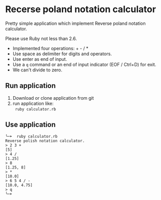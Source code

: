 # Recerse poland notation calculator

Pretty simple application which implement Reverse poland notation calculator.     

Please use Ruby not less than 2.6.

- Implemented four operations: + - / *
- Use space as delimiter for digits and operators.
- Use enter as end of input.
- Use a ```q``` command or an end of input indicator (EOF / Ctrl+D) for exit.
- We can't divide to zero.

## Run application

1. Download or clone application from git
2. run application like:   
``` ruby calculator.rb```

## Use application

```
╰─➤  ruby calculator.rb
Reverse polish notation calculator.
> 2 3 +
[5]
> 4 /
[1.25]
> 8
[1.25, 8]
> *
[10.0]
> 6 5 4 / -
[10.0, 4.75]
> q
╰─➤
```



